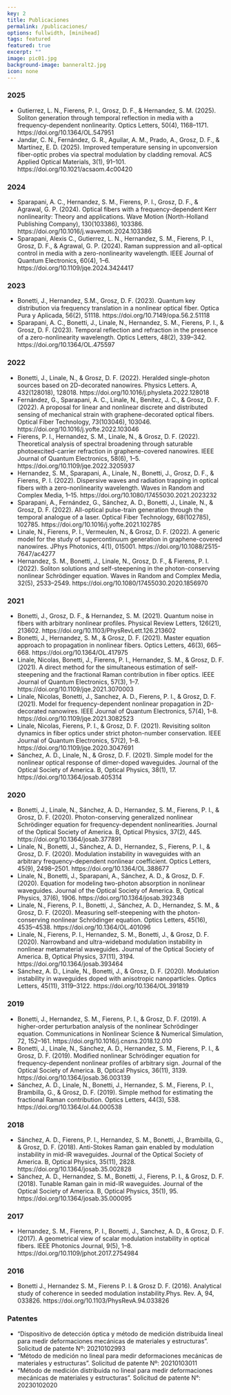 ```yaml
---
key: 2
title: Publicaciones
permalink: /publicaciones/
options: fullwidth, [minihead]
tags: featured
featured: true
excerpt: ""
image: pic01.jpg
background-image: banneralt2.jpg
icon: none
---
```


<h3>2025</h3>
<ul class="alt">
  <li>Gutierrez, L. N., Fierens, P. I., Grosz, D. F., & Hernandez, S. M. (2025). Soliton generation through temporal reflection in media with a frequency-dependent nonlinearity. Optics Letters, 50(4), 1168–1171. https://doi.org/10.1364/OL.547951</li>
  <li>Jandar, C. N., Fernández, G. R., Aguilar, A. M., Prado, A., Grosz, D. F., & Martínez, E. D. (2025). Improved temperature sensing in upconversion fiber-optic probes via spectral modulation by cladding removal. ACS Applied Optical Materials, 3(1), 91–101. https://doi.org/10.1021/acsaom.4c00420</li>
</ul>

<h3>2024</h3>
<ul class="alt">

  <li>Sparapani, A. C., Hernandez, S. M., Fierens, P. I., Grosz, D. F., & Agrawal, G. P. (2024). Optical fibers with a frequency-dependent Kerr nonlinearity: Theory and applications. Wave Motion (North-Holland Publishing Company), 130(103386), 103386. https://doi.org/10.1016/j.wavemoti.2024.103386</li>

  <li>Sparapani, Alexis C., Gutierrez, L. N., Hernandez, S. M., Fierens, P. I., Grosz, D. F., & Agrawal, G. P. (2024). Raman suppression and all-optical control in media with a zero-nonlinearity wavelength. IEEE Journal of Quantum Electronics, 60(4), 1–6. https://doi.org/10.1109/jqe.2024.3424417</li>

</ul>

<h3>2023</h3>
<ul class="alt">

  <li>Bonetti, J., Hernandez, S.M., Grosz, D. F. (2023). Quantum key distribution via frequency translation in a nonlinear optical fiber. Optica Pura y Aplicada, 56(2), 51118. https://doi.org/10.7149/opa.56.2.51118</li>

  <li>Sparapani, A. C., Bonetti, J., Linale, N., Hernandez, S. M., Fierens, P. I., & Grosz, D. F. (2023). Temporal reflection and refraction in the presence of a zero-nonlinearity wavelength. Optics Letters, 48(2), 339–342. https://doi.org/10.1364/OL.475597</li>

</ul>

<h3>2022</h3>
<ul class="alt">

  <li>Bonetti, J., Linale, N., & Grosz, D. F. (2022). Heralded single-photon sources based on 2D-decorated nanowires. Physics Letters. A, 432(128018), 128018. https://doi.org/10.1016/j.physleta.2022.128018</li>

  <li>Fernández, G., Sparapani, A. C., Linale, N., Benítez, J. C., & Grosz, D. F. (2022). A proposal for linear and nonlinear discrete and distributed sensing of mechanical strain with graphene-decorated optical fibers. Optical Fiber Technology, 73(103046), 103046. https://doi.org/10.1016/j.yofte.2022.103046</li>

  <li>Fierens, P. I., Hernandez, S. M., Linale, N., & Grosz, D. F. (2022). Theoretical analysis of spectral broadening through saturable photoexcited-carrier refraction in graphene-covered nanowires. IEEE Journal of Quantum Electronics, 58(6), 1–5. https://doi.org/10.1109/jqe.2022.3205937</li>

  <li>Hernandez, S. M., Sparapani, A., Linale, N., Bonetti, J., Grosz, D. F., & Fierens, P. I. (2022). Dispersive waves and radiation trapping in optical fibers with a zero-nonlinearity wavelength. Waves in Random and Complex Media, 1–15. https://doi.org/10.1080/17455030.2021.2023232</li>

  <li>Sparapani, A., Fernández, G., Sánchez, A. D., Bonetti, J., Linale, N., & Grosz, D. F. (2022). All-optical pulse-train generation through the temporal analogue of a laser. Optical Fiber Technology, 68(102785), 102785. https://doi.org/10.1016/j.yofte.2021.102785</li>

  <li>Linale, N., Fierens, P. I., Vermeulen, N., & Grosz, D. F. (2022). A generic model for the study of supercontinuum generation in graphene-covered nanowires. JPhys Photonics, 4(1), 015001. https://doi.org/10.1088/2515-7647/ac4277</li>

  <li>Hernandez, S. M., Bonetti, J., Linale, N., Grosz, D. F., & Fierens, P. I. (2022). Soliton solutions and self-steepening in the photon-conserving nonlinear Schrödinger equation. Waves in Random and Complex Media, 32(5), 2533–2549. https://doi.org/10.1080/17455030.2020.1856970</li>

</ul>

<h3>2021</h3>
<ul class="alt">

  <li>Bonetti, J., Grosz, D. F., & Hernandez, S. M. (2021). Quantum noise in fibers with arbitrary nonlinear profiles. Physical Review Letters, 126(21), 213602. https://doi.org/10.1103/PhysRevLett.126.213602</li>

  <li>Bonetti, J., Hernandez, S. M., & Grosz, D. F. (2021). Master equation approach to propagation in nonlinear fibers. Optics Letters, 46(3), 665–668. https://doi.org/10.1364/OL.417975</li>

  <li>Linale, Nicolas, Bonetti, J., Fierens, P. I., Hernandez, S. M., & Grosz, D. F. (2021). A direct method for the simultaneous estimation of self-steepening and the fractional Raman contribution in fiber optics. IEEE Journal of Quantum Electronics, 57(3), 1–7. https://doi.org/10.1109/jqe.2021.3070003</li>

  <li>Linale, Nicolas, Bonetti, J., Sanchez, A. D., Fierens, P. I., & Grosz, D. F. (2021). Model for frequency-dependent nonlinear propagation in 2D-decorated nanowires. IEEE Journal of Quantum Electronics, 57(4), 1–8. https://doi.org/10.1109/jqe.2021.3082523</li>

  <li>Linale, Nicolas, Fierens, P. I., & Grosz, D. F. (2021). Revisiting soliton dynamics in fiber optics under strict photon-number conservation. IEEE Journal of Quantum Electronics, 57(2), 1–8. https://doi.org/10.1109/jqe.2020.3047691</li>

  <li>Sánchez, A. D., Linale, N., & Grosz, D. F. (2021). Simple model for the nonlinear optical response of dimer-doped waveguides. Journal of the Optical Society of America. B, Optical Physics, 38(1), 17. https://doi.org/10.1364/josab.405314</li>

</ul>


<h3>2020</h3>
<ul class="alt">

<li>Bonetti, J., Linale, N., Sánchez, A. D., Hernandez, S. M., Fierens, P. I., & Grosz, D. F. (2020). Photon-conserving generalized nonlinear Schrödinger equation for frequency-dependent nonlinearities. Journal of the Optical Society of America. B, Optical Physics, 37(2), 445. https://doi.org/10.1364/josab.377891</li>

<li>Linale, N., Bonetti, J., Sánchez, A. D., Hernandez, S., Fierens, P. I., & Grosz, D. F. (2020). Modulation instability in waveguides with an arbitrary frequency-dependent nonlinear coefficient. Optics Letters, 45(9), 2498–2501. https://doi.org/10.1364/OL.388677</li>

<li>Linale, N., Bonetti, J., Sparapani, A., Sánchez, A. D., & Grosz, D. F. (2020). Equation for modeling two-photon absorption in nonlinear waveguides. Journal of the Optical Society of America. B, Optical Physics, 37(6), 1906. https://doi.org/10.1364/josab.392348</li>

<li>Linale, N., Fierens, P. I., Bonetti, J., Sánchez, A. D., Hernandez, S. M., & Grosz, D. F. (2020). Measuring self-steepening with the photon-conserving nonlinear Schrödinger equation. Optics Letters, 45(16), 4535–4538. https://doi.org/10.1364/OL.401096</li>

<li>Linale, N., Fierens, P. I., Hernandez, S. M., Bonetti, J., & Grosz, D. F. (2020). Narrowband and ultra-wideband modulation instability in nonlinear metamaterial waveguides. Journal of the Optical Society of America. B, Optical Physics, 37(11), 3194. https://doi.org/10.1364/josab.393464</li>

<li>Sánchez, A. D., Linale, N., Bonetti, J., & Grosz, D. F. (2020). Modulation instability in waveguides doped with anisotropic nanoparticles. Optics Letters, 45(11), 3119–3122. https://doi.org/10.1364/OL.391819</li>

</ul>


<h3>2019</h3>
<ul class="alt">

<li>Bonetti, J., Hernandez, S. M., Fierens, P. I., & Grosz, D. F. (2019). A higher-order perturbation analysis of the nonlinear Schrödinger equation. Communications in Nonlinear Science & Numerical Simulation, 72, 152–161. https://doi.org/10.1016/j.cnsns.2018.12.010</li>

<li>Bonetti, J., Linale, N., Sánchez, A. D., Hernandez, S. M., Fierens, P. I., & Grosz, D. F. (2019). Modified nonlinear Schrödinger equation for frequency-dependent nonlinear profiles of arbitrary sign. Journal of the Optical Society of America. B, Optical Physics, 36(11), 3139. https://doi.org/10.1364/josab.36.003139</li>

<li>Sánchez, A. D., Linale, N., Bonetti, J., Hernandez, S. M., Fierens, P. I., Brambilla, G., & Grosz, D. F. (2019). Simple method for estimating the fractional Raman contribution. Optics Letters, 44(3), 538. https://doi.org/10.1364/ol.44.000538</li>

</ul>

<h3>2018</h3>
<ul class="alt">

<li>Sánchez, A. D., Fierens, P. I., Hernandez, S. M., Bonetti, J., Brambilla, G., & Grosz, D. F. (2018). Anti-Stokes Raman gain enabled by modulation instability in mid-IR waveguides. Journal of the Optical Society of America. B, Optical Physics, 35(11), 2828. https://doi.org/10.1364/josab.35.002828</li>

<li>Sánchez, A. D., Hernandez, S. M., Bonetti, J., Fierens, P. I., & Grosz, D. F. (2018). Tunable Raman gain in mid-IR waveguides. Journal of the Optical Society of America. B, Optical Physics, 35(1), 95. https://doi.org/10.1364/josab.35.000095</li>

</ul>

<h3>2017</h3>
<ul class="alt">

<li>Hernandez, S. M., Fierens, P. I., Bonetti, J., Sanchez, A. D., & Grosz, D. F. (2017). A geometrical view of scalar modulation instability in optical fibers. IEEE Photonics Journal, 9(5), 1–8. https://doi.org/10.1109/jphot.2017.2754984</li>

</ul>

<h3>2016</h3>
<ul class="alt">

<li>Bonetti J., Hernandez S. M., Fierens P. I.  & Grosz D. F. (2016). Analytical study of coherence in seeded modulation instability.Phys. Rev. A, 94, 033826. https://doi.org/10.1103/PhysRevA.94.033826</li>

</ul>

<h3> Patentes </h3>
<ul class="alt">

<li> “Dispositivo de detección óptica y método de medición distribuida lineal para medir deformaciones mecánicas de materiales y estructuras”. Solicitud de patente Nº: 20210102993 </li>
<li> “Método de medición no lineal para medir deformaciones mecánicas de materiales y estructuras”. Solicitud de patente Nº: 20210103011</li>
<li> “Método de medición distribuida no lineal para medir deformaciones mecánicas de materiales y estructuras”. Solicitud de patente N°: 20230102020 </li>

</ul>
